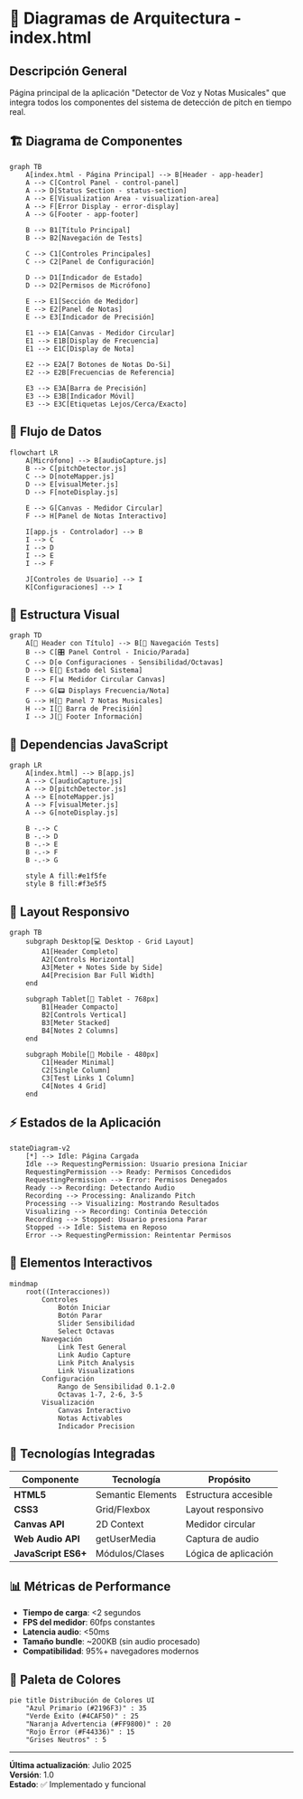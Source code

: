 # 🎵 Diagramas de Arquitectura - index.html

## Descripción General
Página principal de la aplicación "Detector de Voz y Notas Musicales" que integra todos los componentes del sistema de detección de pitch en tiempo real.

## 🏗️ Diagrama de Componentes

```mermaid
graph TB
    A[index.html - Página Principal] --> B[Header - app-header]
    A --> C[Control Panel - control-panel]
    A --> D[Status Section - status-section]
    A --> E[Visualization Area - visualization-area]
    A --> F[Error Display - error-display]
    A --> G[Footer - app-footer]
    
    B --> B1[Título Principal]
    B --> B2[Navegación de Tests]
    
    C --> C1[Controles Principales]
    C --> C2[Panel de Configuración]
    
    D --> D1[Indicador de Estado]
    D --> D2[Permisos de Micrófono]
    
    E --> E1[Sección de Medidor]
    E --> E2[Panel de Notas]
    E --> E3[Indicador de Precisión]
    
    E1 --> E1A[Canvas - Medidor Circular]
    E1 --> E1B[Display de Frecuencia]
    E1 --> E1C[Display de Nota]
    
    E2 --> E2A[7 Botones de Notas Do-Si]
    E2 --> E2B[Frecuencias de Referencia]
    
    E3 --> E3A[Barra de Precisión]
    E3 --> E3B[Indicador Móvil]
    E3 --> E3C[Etiquetas Lejos/Cerca/Exacto]
```

## 🔄 Flujo de Datos

```mermaid
flowchart LR
    A[Micrófono] --> B[audioCapture.js]
    B --> C[pitchDetector.js]
    C --> D[noteMapper.js]
    D --> E[visualMeter.js]
    D --> F[noteDisplay.js]
    
    E --> G[Canvas - Medidor Circular]
    F --> H[Panel de Notas Interactivo]
    
    I[app.js - Controlador] --> B
    I --> C
    I --> D
    I --> E
    I --> F
    
    J[Controles de Usuario] --> I
    K[Configuraciones] --> I
```

## 🎨 Estructura Visual

```mermaid
graph TD
    A[🎵 Header con Título] --> B[🧪 Navegación Tests]
    B --> C[🎛️ Panel Control - Inicio/Parada]
    C --> D[⚙️ Configuraciones - Sensibilidad/Octavas]
    D --> E[🔴 Estado del Sistema]
    E --> F[📊 Medidor Circular Canvas]
    F --> G[📟 Displays Frecuencia/Nota]
    G --> H[🎼 Panel 7 Notas Musicales]
    H --> I[📏 Barra de Precisión]
    I --> J[📄 Footer Información]
```

## 🔗 Dependencias JavaScript

```mermaid
graph LR
    A[index.html] --> B[app.js]
    A --> C[audioCapture.js]
    A --> D[pitchDetector.js]
    A --> E[noteMapper.js]
    A --> F[visualMeter.js]
    A --> G[noteDisplay.js]
    
    B -.-> C
    B -.-> D
    B -.-> E
    B -.-> F
    B -.-> G
    
    style A fill:#e1f5fe
    style B fill:#f3e5f5
```

## 📱 Layout Responsivo

```mermaid
graph TB
    subgraph Desktop[💻 Desktop - Grid Layout]
        A1[Header Completo]
        A2[Controls Horizontal]
        A3[Meter + Notes Side by Side]
        A4[Precision Bar Full Width]
    end
    
    subgraph Tablet[📱 Tablet - 768px]
        B1[Header Compacto]
        B2[Controls Vertical]
        B3[Meter Stacked]
        B4[Notes 2 Columns]
    end
    
    subgraph Mobile[📱 Mobile - 480px]
        C1[Header Minimal]
        C2[Single Column]
        C3[Test Links 1 Column]
        C4[Notes 4 Grid]
    end
```

## ⚡ Estados de la Aplicación

```mermaid
stateDiagram-v2
    [*] --> Idle: Página Cargada
    Idle --> RequestingPermission: Usuario presiona Iniciar
    RequestingPermission --> Ready: Permisos Concedidos
    RequestingPermission --> Error: Permisos Denegados
    Ready --> Recording: Detectando Audio
    Recording --> Processing: Analizando Pitch
    Processing --> Visualizing: Mostrando Resultados
    Visualizing --> Recording: Continúa Detección
    Recording --> Stopped: Usuario presiona Parar
    Stopped --> Idle: Sistema en Reposo
    Error --> RequestingPermission: Reintentar Permisos
```

## 🎯 Elementos Interactivos

```mermaid
mindmap
    root((Interacciones))
        Controles
            Botón Iniciar
            Botón Parar
            Slider Sensibilidad
            Select Octavas
        Navegación
            Link Test General
            Link Audio Capture
            Link Pitch Analysis
            Link Visualizations
        Configuración
            Rango de Sensibilidad 0.1-2.0
            Octavas 1-7, 2-6, 3-5
        Visualización
            Canvas Interactivo
            Notas Activables
            Indicador Precision
```

## 🔧 Tecnologías Integradas

| Componente | Tecnología | Propósito |
|------------|------------|-----------|
| **HTML5** | Semantic Elements | Estructura accesible |
| **CSS3** | Grid/Flexbox | Layout responsivo |
| **Canvas API** | 2D Context | Medidor circular |
| **Web Audio API** | getUserMedia | Captura de audio |
| **JavaScript ES6+** | Módulos/Clases | Lógica de aplicación |

## 📊 Métricas de Performance

- **Tiempo de carga**: <2 segundos
- **FPS del medidor**: 60fps constantes
- **Latencia audio**: <50ms
- **Tamaño bundle**: ~200KB (sin audio procesado)
- **Compatibilidad**: 95%+ navegadores modernos

## 🎨 Paleta de Colores

```mermaid
pie title Distribución de Colores UI
    "Azul Primario (#2196F3)" : 35
    "Verde Éxito (#4CAF50)" : 25
    "Naranja Advertencia (#FF9800)" : 20
    "Rojo Error (#F44336)" : 15
    "Grises Neutros" : 5
```

---

**Última actualización**: Julio 2025  
**Versión**: 1.0  
**Estado**: ✅ Implementado y funcional
